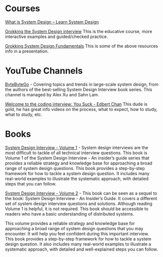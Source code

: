 # Courses
[What is System Design – Learn System Design](https://www.geeksforgeeks.org/what-is-system-design-learn-system-design/?ref=ghm)

[Grokking the System Design interview](https://www.googleadservices.com/pagead/aclk?sa=L&ai=DChcSEwiLu7vNys2CAxWQrMgKHdbZCpkYABABGgJxdQ&gclid=Cj0KCQiA3uGqBhDdARIsAFeJ5r0La-VKQNLcQYURm7zGP_0ZNE38KrOGOFbZG2sB-6wB2BTeihtSJMEaAkhfEALw_wcB&ohost=www.google.com&cid=CAESV-D2MUZPN20EAmDLRDhcp9HUVVEnRzte_Y6d-0ST8iyxwUxQciUrFb1Xcsw069_vEykQaGuuhBmUEXJSRkeL-Z_iNJApsibE0M2aIpmx3DcK5JZVVMlxqg&sig=AOD64_00I6LSjexJ8M_GjfolKbI7GwWsFw&q&adurl&ved=2ahUKEwjiobbNys2CAxXbGVkFHc6sC0cQ0Qx6BAgFEAE)
This is the educative course, more interactive examples and guided/checked practice.

[Grokking System Design Fundamentals](https://www.designgurus.io/course/grokking-system-design-fundamentals)
This is some of the above resources info in a presentation. 


# YouTube Channels
[ByteByteGo](https://www.youtube.com/@ByteByteGo) - Covering topics and trends in large-scale system design, from the authors of the best-selling System Design Interview book series. This channel is managed by Alex Xu and Sahn Lam.

[Welcome to the coding interview: You Suck - Edbert Chan](https://www.youtube.com/watch?v=iL6Iphg77DA&t=353s&pp=ygUod2VsY29tZSB0byB0aGUgY29kaW5nIGludGVydmlldyB5b3Ugc3Vjaw%3D%3D)
This dude is gold, he has great info videos on the process, what to expect, how to study, what to study, etc.

# Books
[System Design Interview - Volume 1](https://www.amazon.com/System-Design-Interview-insiders-Second/dp/B08CMF2CQF) - System design interviews are the most difficult to tackle of all technical interview questions. This book is Volume 1 of the System Design Interview - An insider’s guide series that provides a reliable strategy and knowledge base for approaching a broad range of system design questions. This book provides a step-by-step framework for how to tackle a system design question. It includes many real-world examples to illustrate the systematic approach, with detailed steps that you can follow.

[System Design Interview - Volume 2](https://www.amazon.com/System-Design-Interview-Insiders-Guide/dp/1736049119) - This book can be seen as a sequel to the book: System Design Interview - An Insider’s Guide. It covers a different set of system design interview questions and solutions. Although reading Volume 1 is helpful, it is not required. This book should be accessible to readers who have a basic understanding of distributed systems.  
  
This volume provides a reliable strategy and knowledge base for approaching a broad range of system design questions that you may encounter. It will help you feel confident during this important interview. This book provides a step-by-step framework for how to tackle a system design question. It also includes many real-world examples to illustrate a systematic approach, with detailed and well-explained steps you can follow.